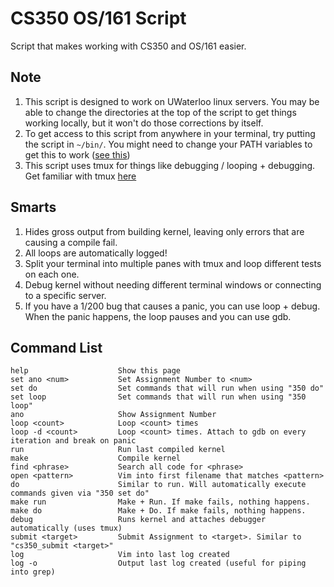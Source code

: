 # CS350 OS/161 Script
Script that makes working with CS350 and OS/161 easier.

## Note
1. This script is designed to work on UWaterloo linux servers. You may be able to change the directories at the top of the script to get things working locally, but it won't do those corrections by itself.
2. To get access to this script from anywhere in your terminal, try putting the script in `~/bin/`. You might need to change your PATH variables to get this to work ([see this](https://askubuntu.com/a/465113))
3. This script uses tmux for things like debugging / looping + debugging. Get familiar with tmux [here](https://hackernoon.com/a-gentle-introduction-to-tmux-8d784c404340)

## Smarts
1. Hides gross output from building kernel, leaving only errors that are causing a compile fail.
2. All loops are automatically logged!
3. Split your terminal into multiple panes with tmux and loop different tests on each one.
4. Debug kernel without needing different terminal windows or connecting to a specific server.
5. If you have a 1/200 bug that causes a panic, you can use loop + debug. When the panic happens, the loop pauses and you can use gdb.

## Command List
```
help                    Show this page
set ano <num>           Set Assignment Number to <num>
set do                  Set commands that will run when using "350 do"
set loop                Set commands that will run when using "350 loop"
ano                     Show Assignment Number
loop <count>            Loop <count> times
loop -d <count>         Loop <count> times. Attach to gdb on every iteration and break on panic
run                     Run last compiled kernel
make                    Compile kernel
find <phrase>           Search all code for <phrase>
open <pattern>          Vim into first filename that matches <pattern>
do                      Similar to run. Will automatically execute commands given via "350 set do"
make run                Make + Run. If make fails, nothing happens.
make do                 Make + Do. If make fails, nothing happens.
debug                   Runs kernel and attaches debugger automatically (uses tmux)
submit <target>         Submit Assignment to <target>. Similar to "cs350_submit <target>"
log                     Vim into last log created
log -o                  Output last log created (useful for piping into grep)
```
